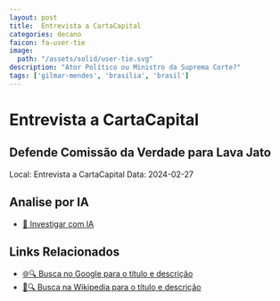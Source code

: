 ```yaml
---
layout: post
title:  Entrevista a CartaCapital
categories: decano
faicon: fa-user-tie
image:
  path: "/assets/solid/user-tie.svg"
description: "Ator Político ou Ministro da Suprema Corte?"
tags: ['gilmar-mendes', 'brasilia', 'brasil']
---
```


# Entrevista a CartaCapital
## Defende Comissão da Verdade para Lava Jato
Local: Entrevista a CartaCapital
Data: 2024-02-27

## Analise por IA
- [🤖 Investigar com IA](https://www.perplexity.ai/search?q=%22Gilmar%20Mendes%22%20%2B%20Entrevista%20a%20CartaCapital%20Defende%20Comiss%C3%A3o%20da%20Verdade%20para%20Lava%20Jato%20Bras%C3%ADlia%2C%20Brasil)

## Links Relacionados
- [🌐🔍 Busca no Google para o título e descrição](https://www.google.com/search?q=%22Gilmar%20Mendes%22%20%2B%20Entrevista%20a%20CartaCapital%20Defende%20Comiss%C3%A3o%20da%20Verdade%20para%20Lava%20Jato%20Bras%C3%ADlia%2C%20Brasil)
- [📖🔍 Busca na Wikipedia para o título e descrição](https://pt.wikipedia.org/w/index.php?search=%22Gilmar%20Mendes%22%20%2B%20Entrevista%20a%20CartaCapital%20Defende%20Comiss%C3%A3o%20da%20Verdade%20para%20Lava%20Jato%20Bras%C3%ADlia%2C%20Brasil)

